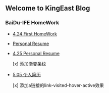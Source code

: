 ## Welcome to KingEast Blog  

### BaiDu-IFE HomeWork  

- [4.24 First HomeWork](https://colabearwd.github.io/4-24.html)

- [Personal Resume](https://colabearwd.github.io/personal-resume.html)

- [4.25 Personal Resume](https://colabearwd.github.io/person.html)

  [x] 添加渐变条纹

- [5.05 个人简历](https://colabearwd.github.io/person505.html)

  [x] 添加a链接的link-visited-hover-active效果
